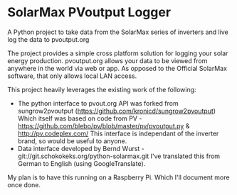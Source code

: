 SolarMax PVoutput Logger
================

A Python project to take data from the SolarMax series of inverters and live log the data to pvoutput.org

The project provides a simple cross platform solution for logging your solar energy production. pvoutput.org allows your data to be viewed from anywhere in the world via web or app. As opposed to the Official SolarMax software, that only allows local LAN access.

This project heavily leverages the existing work of the following:
* The python interface to pvout.org API was forked from sungrow2pvoutput (https://github.com/kronicd/sungrow2pvoutput)
  Which itself was based on code from PV - https://github.com/blebo/pv/blob/master/pv/pvoutput.py & http://pv.codeplex.com/
  This interface is independant of the inverter brand, so would be useful to anyone.
* Data interface developed by Bernd Wurst - git://git.schokokeks.org/python-solarmax.git
  I've translated this from German to English (using GoogleTranslate).

My plan is to have this running on a Raspberry Pi. Which I'll document more once done.
